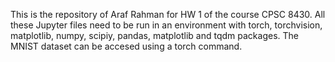 This is the repository of Araf Rahman for HW 1 of the course CPSC 8430. All these Jupyter files need to be run in an environment with torch, torchvision, matplotlib, numpy, scipiy, pandas, matplotlib and tqdm packages. The MNIST dataset can be accesed using a torch command.
